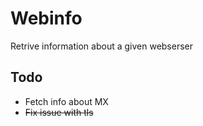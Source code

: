 # Webinfo

Retrive information about a given webserser 

## Todo 
* Fetch info about MX
* ~~Fix issue with tls~~